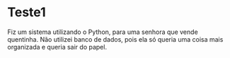 # Teste1
Fiz um sistema utilizando o Python, para uma senhora que vende quentinha.
Não utilizei banco de dados, pois ela só queria uma coisa mais organizada e queria sair do papel.
